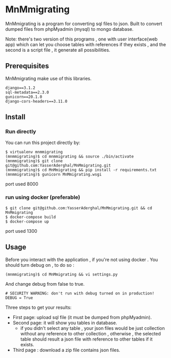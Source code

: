 # MnMmigrating
MnMmigrating is a program for converting sql files to json. Built to convert dumped files from phpMyadmin (mysql) to mongo database.

Note: there's two version of this programs , one with user interface(web app) which can let you choose tables with references if they exists , and the second is a script file , it generate all possibilities.


## Prerequisites
MnMmigrating make use of this libraries.

```
django==3.1.2
sql-metadata==2.3.0
gunicorn==20.1.0
django-cors-headers==3.11.0
```

## Install
### Run directly

You can run this project directly by:
```
$ virtualenv mnmmigrating
(mnmmigrating)$ cd mnmmigrating && source ./bin/activate
(mnmmigrating)$ git clone git@github.com:YasserAderghal/MnMmigrating.git
(mnmmigrating)$ cd MnMmigrating && pip install -r requirements.txt
(mnmmigrating)$ gunicorn MnMmigrating.wsgi
```
port used 8000

### run using docker (preferable)
```
$ git clone git@github.com:YasserAderghal/MnMmigrating.git && cd MnMmigrating
$ docker-compose build
$ docker-compose up
```
port used 1300 
## Usage
Before you interact with the application , if you're not using docker . You should turn debug on , to do so :
```
(mnmmigrating)$ cd MnMmigrating && vi settings.py 

```
And change debug from false to true.
```
# SECURITY WARNING: don't run with debug turned on in production!
DEBUG = True 
```


Three steps to get your results:
* First page: upload sql file (it must be dumped from phpMyadmin).
* Second page: it will show you tables in database.
    - if you didn't select any table , your json files would be just collection without any reference to other collection , otherwise , the selected table should result a json file with reference to other tables if it exists.
* Third page : download a zip file contains json files.

